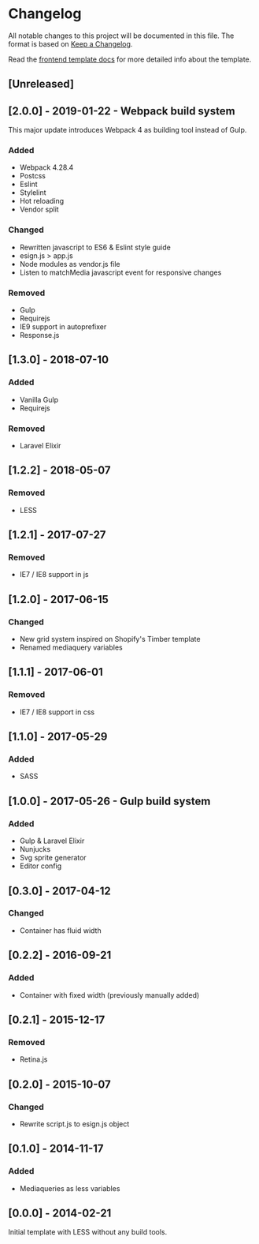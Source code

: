 # Changelog
All notable changes to this project will be documented in this file.
The format is based on [Keep a Changelog](https://keepachangelog.com/en/1.0.0/).

Read the [frontend template docs](https://docs.esign.eu/books/development/page/front-end-template) for more detailed info about the template.

## [Unreleased]

## [2.0.0] - 2019-01-22 - Webpack build system
This major update introduces Webpack 4 as building tool instead of Gulp.

### Added
- Webpack 4.28.4
- Postcss
- Eslint
- Stylelint
- Hot reloading
- Vendor split

### Changed
- Rewritten javascript to ES6 & Eslint style guide
- esign.js > app.js
- Node modules as vendor.js file
- Listen to matchMedia javascript event for responsive changes

### Removed
- Gulp
- Requirejs
- IE9 support in autoprefixer
- Response.js


## [1.3.0] - 2018-07-10
### Added
- Vanilla Gulp
- Requirejs

### Removed
- Laravel Elixir


## [1.2.2] - 2018-05-07
### Removed
- LESS


## [1.2.1] - 2017-07-27
### Removed
- IE7 / IE8 support in js


## [1.2.0] - 2017-06-15
### Changed
- New grid system inspired on Shopify's Timber template
- Renamed mediaquery variables


## [1.1.1] - 2017-06-01
### Removed
- IE7 / IE8 support in css


## [1.1.0] - 2017-05-29
### Added
- SASS


## [1.0.0] - 2017-05-26 - Gulp build system
### Added
- Gulp & Laravel Elixir
- Nunjucks
- Svg sprite generator
- Editor config


## [0.3.0] - 2017-04-12
### Changed
- Container has fluid width


## [0.2.2] - 2016-09-21
### Added
- Container with fixed width (previously manually added)


## [0.2.1] - 2015-12-17
### Removed
- Retina.js


## [0.2.0] - 2015-10-07
### Changed
- Rewrite script.js to esign.js object


## [0.1.0] - 2014-11-17
### Added
- Mediaqueries as less variables


## [0.0.0] - 2014-02-21
Initial template with LESS without any build tools.
